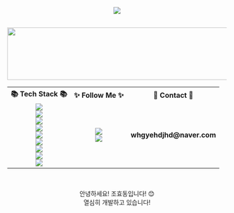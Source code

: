 <p align="center">
  <img src="https://capsule-render.vercel.app/api?type=waving&color=0:7F7FD5,50:86A8E7,100:91EAE4&height=220&section=header&text=Hyodong's%20GitHub&fontSize=42&fontColor=ffffff&fontAlign=50&animation=twinkling" />
</p>
<br>

<a href="https://www.gitanimals.org/en_US?utm_medium=image&utm_source=hyodongg&utm_content=line">
  <img
    src="https://render.gitanimals.org/lines/hyodongg?pet-id=759994367843057289"
    width="1200"
    height="120"
  />
</a>
  

<br>
  
<!-- ====== 3열 레이아웃 시작 ====== -->
<table align="center">
  <tr>
    <th>📚 Tech Stack 📚</th>
    <th>✨ Follow Me ✨</th>
    <th>📧 Contact 📧</th>
  </tr>
  <tr>
    <td align="center">
      <img src="https://img.shields.io/badge/python-3776AB?style=flat-square&logo=python&logoColor=white"/><br>
      <img src="https://img.shields.io/badge/mysql-4479A1?style=flat-square&logo=mysql&logoColor=white"/><br>
      <img src="https://img.shields.io/badge/sqlite-4169E1?style=flat-square&logo=sqlite&logoColor=white"/><br>
      <img src="https://img.shields.io/badge/java-007396?style=flat-square&logo=java&logoColor=white"/><br>
      <img src="https://img.shields.io/badge/spring-6DB33F?style=flat-square&logo=spring&logoColor=white"/><br>
      <img src="https://img.shields.io/badge/SpringBoot-6DB33F?style=flat-square&logo=SpringBoot&logoColor=white"/><br>
      <img src="https://img.shields.io/badge/amazonaws-232F3E?style=flat-square&logo=amazonaws&logoColor=white"/><br>
      <img src="https://img.shields.io/badge/github-181717?style=flat-square&logo=github&logoColor=white"/><br>
      <img src="https://img.shields.io/badge/git-F05032?style=flat-square&logo=git&logoColor=white"/>
    </td>
    <td align="center">
      <a href="mailto:gyehdjhd@gmail.com" target="_blank">
        <img src="https://img.shields.io/badge/Gmail-d14836?style=flat-square&logo=Gmail&logoColor=white"/>
      </a><br>
      <a href="https://www.instagram.com/_h_dong_2/">
        <img src="https://img.icons8.com/fluency/48/000000/instagram-new.png"/>
      </a>
    </td>
    <td align="center">
      <strong>whgyehdjhd@naver.com</strong>
    </td>
  </tr>
</table>
<!-- ====== 3열 레이아웃 끝 ====== -->


<br>

<p align="center">
  안녕하세요! 조효동입니다! 😊<br>
  열심히 개발하고 있습니다! <br>
</p>
